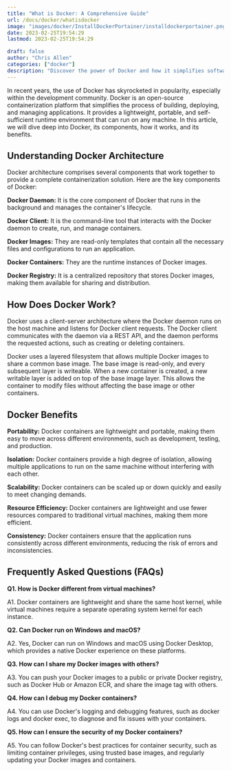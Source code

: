 ```yaml
---
title: "What is Docker: A Comprehensive Guide"
url: /docs/docker/whatisdocker
image: "images/docker/InstallDockerPortainer/installdockerportainer.png"
date: 2023-02-25T19:54:29
lastmod: 2023-02-25T19:54:29

draft: false
author: "Chris Allen"
categories: ["docker"]
description: "Discover the power of Docker and how it simplifies software deployment. Our comprehensive guide explains Docker's key concepts, architecture, and benefits, so you can leverage this cutting-edge technology to streamline your workflow and enhance your productivity. Don't miss this opportunity to learn how Docker can help you optimize your software development process and achieve your business goals."
---
```





In recent years, the use of Docker has skyrocketed in popularity, especially within the development community. Docker is an open-source containerization platform that simplifies the process of building, deploying, and managing applications. It provides a lightweight, portable, and self-sufficient runtime environment that can run on any machine. In this article, we will dive deep into Docker, its components, how it works, and its benefits.

## Understanding Docker Architecture

Docker architecture comprises several components that work together to provide a complete containerization solution. Here are the key components of Docker:

**Docker Daemon:** It is the core component of Docker that runs in the background and manages the container's lifecycle.

**Docker Client:** It is the command-line tool that interacts with the Docker daemon to create, run, and manage containers.

**Docker Images:** They are read-only templates that contain all the necessary files and configurations to run an application.

**Docker Containers:** They are the runtime instances of Docker images.

**Docker Registry:** It is a centralized repository that stores Docker images, making them available for sharing and distribution.

## How Does Docker Work?

Docker uses a client-server architecture where the Docker daemon runs on the host machine and listens for Docker client requests. The Docker client communicates with the daemon via a REST API, and the daemon performs the requested actions, such as creating or deleting containers.

Docker uses a layered filesystem that allows multiple Docker images to share a common base image. The base image is read-only, and every subsequent layer is writeable. When a new container is created, a new writable layer is added on top of the base image layer. This allows the container to modify files without affecting the base image or other containers.

## Docker Benefits

**Portability:** Docker containers are lightweight and portable, making them easy to move across different environments, such as development, testing, and production.

**Isolation:** Docker containers provide a high degree of isolation, allowing multiple applications to run on the same machine without interfering with each other.

**Scalability:** Docker containers can be scaled up or down quickly and easily to meet changing demands.

**Resource Efficiency:** Docker containers are lightweight and use fewer resources compared to traditional virtual machines, making them more efficient.

**Consistency:** Docker containers ensure that the application runs consistently across different environments, reducing the risk of errors and inconsistencies.

## Frequently Asked Questions (FAQs)

**Q1. How is Docker different from virtual machines?**

A1. Docker containers are lightweight and share the same host kernel, while virtual machines require a separate operating system kernel for each instance.

**Q2. Can Docker run on Windows and macOS?**

A2. Yes, Docker can run on Windows and macOS using Docker Desktop, which provides a native Docker experience on these platforms.

**Q3. How can I share my Docker images with others?**

A3. You can push your Docker images to a public or private Docker registry, such as Docker Hub or Amazon ECR, and share the image tag with others.

**Q4. How can I debug my Docker containers?**

A4. You can use Docker's logging and debugging features, such as docker logs and docker exec, to diagnose and fix issues with your containers.

**Q5. How can I ensure the security of my Docker containers?**

A5. You can follow Docker's best practices for container security, such as limiting container privileges, using trusted base images, and regularly updating your Docker images and containers.
